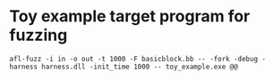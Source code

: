 # Toy example target program for fuzzing

```
afl-fuzz -i in -o out -t 1000 -F basicblock.bb -- -fork -debug -harness harness.dll -init_time 1000 -- toy_example.exe @@
```
